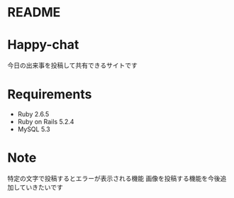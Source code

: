 # README

# Happy-chat
今日の出来事を投稿して共有できるサイトです

# Requirements
- Ruby 2.6.5
- Ruby on Rails 5.2.4
- MySQL 5.3

# Note
特定の文字で投稿するとエラーが表示される機能
画像を投稿する機能を今後追加していきたいです
